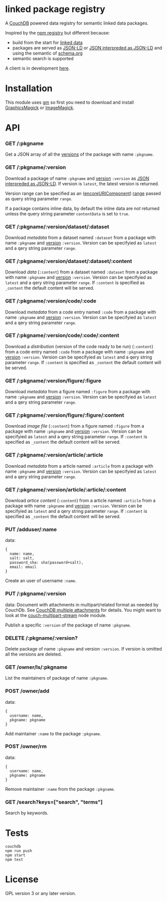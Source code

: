 linked package registry
============================

A [CouchDB](http://couchdb.apache.org/) powered data registry for
semantic linked data packages.

Inspired by the [npm registry](https://github.com/isaacs/npmjs.org)
but different because:

- build from the start for [linked data](http://en.wikipedia.org/wiki/Linked_data)
- packages are served as [JSON-LD](http://json-ld.org) or [JSON interpreded as JSON-LD](http://json-ld.org/spec/latest/json-ld/#interpreting-json-as-json-ld) and using the semantic of [schema.org](http://schema.org)
- semantic search is supported

A client is in development [here](https://github.com/standard-analytics/ldpm).

Installation
============

This module uses [gm](https://github.com/aheckmann/gm) so first you
need to download and install
[GraphicsMagick](http://www.graphicsmagick.org/) or
[ImageMagick](http://www.imagemagick.org/).


API
===

### GET /:pkgname

Get a JSON array of all the [versions](http://semver.org/) of the package with name ```:pkgname```.


### GET /:pkgname/:version

Download a package of name ```:pkgname``` and
[version](http://semver.org/) ```:version``` as
[JSON interpreded as JSON-LD](http://json-ld.org/spec/latest/json-ld/#interpreting-json-as-json-ld). If
version is ```latest```, the latest version is returned.

Version range can be specified as an
([encoreURIComponent](https://developer.mozilla.org/en-US/docs/Web/JavaScript/Reference/Global_Objects/encodeURIComponent))
[range](https://github.com/isaacs/node-semver#ranges) passed as query string parameter ```range```.

If a package contains inline data, by default the inline data are
_not_ returned unless the query string parameter ```contentData``` is
set to ```true```.


### GET /:pkgname/:version/dataset/:dataset

Download _metadata_ from a dataset named ```:dataset``` from a
package with name ```:pkgname``` and [version](http://semver.org/)
```:version```. Version can be specifyied as ```latest``` and a qery
string parameter ```range```.


### GET /:pkgname/:version/dataset/:dataset/:content

Download _data_ (```:content```) from a dataset named ```:dataset```
from a package with name ```:pkgname``` and
[version](http://semver.org/) ```:version```. Version can be
specifyied as ```latest``` and a qery string parameter ```range```.
If ```:content``` is specified as ```_content``` the default content
will be served.

### GET /:pkgname/:version/code/:code

Download _metadata_ from a code entry named ```:code``` from a
package with name ```:pkgname``` and [version](http://semver.org/)
```:version```. Version can be specifyied as ```latest``` and a qery
string parameter ```range```.

### GET /:pkgname/:version/code/:code/:content

Download a _distribution_ (version of the code ready to be run)
(```:content```) from a code entry named ```:code``` from a package
with name ```:pkgname``` and [version](http://semver.org/)
```:version```. Version can be specifyied as ```latest``` and a qery
string parameter ```range```.
If ```:content``` is specified as ```_content``` the default content
will be served.


### GET /:pkgname/:version/figure/:figure

Download _metadata_ from a figure named ```:figure``` from a package
with name ```:pkgname``` and [version](http://semver.org/)
```:version```. Version can be specifyied as ```latest``` and a qery
string parameter ```range```.


### GET /:pkgname/:version/figure/:figure/:content

Download _image file_ (```:content```) from a figure named
```:figure``` from a package with name ```:pkgname``` and
[version](http://semver.org/) ```:version```. Version can be
specifyied as ```latest``` and a qery string parameter ```range```.
If ```:content``` is specified as ```_content``` the default content
will be served.

### GET /:pkgname/:version/article/:article

Download _metadata_ from a article named ```:article``` from a package
with name ```:pkgname``` and [version](http://semver.org/)
```:version```. Version can be specifyied as ```latest``` and a qery
string parameter ```range```.


### GET /:pkgname/:version/article/:article/:content

Download _artice content_ (```:content```) from a article named
```:article``` from a package with name ```:pkgname``` and
[version](http://semver.org/) ```:version```. Version can be
specifyied as ```latest``` and a qery string parameter ```range```.
If ```:content``` is specified as ```_content``` the default content
will be served.



### PUT /adduser/:name

data:

    {
      name: name,
      salt: salt,
      password_sha: sha(password+salt),
      email: email
    }
    
Create an user of username ```:name```.


### PUT /:pkgname/:version

data: Document with attachments in multipart/related format as needed
by CouchDb. See
[CouchDB multiple attachments](http://docs.couchdb.org/en/latest/api/document/common.html#creating-multiple-attachments)
for details. You might want to look at the
[couch-multipart-stream](https://github.com/standard-analytics/couch-multipart-stream)
node module.

Publish a specific ```:version``` of the package of name ```:pkgname```.


### DELETE /:pkgname/:version?

Delete package of name ```:pkgname``` and version
```:version```. If version is omitted all the versions are deleted.


### GET /owner/ls/:pkgname

List the maintainers of package of name ```:pkgname```.


### POST /owner/add

data:

    {
      username: name,
      pkgname: pkgname
    }


Add maintainer ```:name``` to the package ```:pkgname```.


### POST /owner/rm

data:

    {
      username: name,
      pkgname: pkgname
    }

Remove maintainer ```:name``` from the package ```:pkgname```.


### GET /search?keys=["search", "terms"]

Search by keywords.



Tests
=====

    couchdb
    npm run push
    npm start
    npm test


License
=======

GPL version 3 or any later version.

